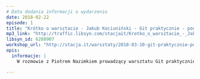 ```yaml
---
# Data dodania informacji o wydarzeniu
date: 2018-02-22
episode: 1
title: "Krótko o warsztacie - Jakub Kociuniński - Git praktycznie - podstawy"
mp3_link: "http://traffic.libsyn.com/stacjait/Krotko_o_warsztacie_-_Jakub_Kociubinski_-_Git_praktycznie_-_podstawy.mp3"
libsyn_id: 6288907
workshop_url: "http://stacja.it/warsztaty/2018-03-10-git-praktycznie-podstawy.html"
opis:
  informacje: |
    W rozmowie z Piotrem Nazimkiem prowadzący warsztatu Git praktycznie - podstawy - Jakub Kociubiński - opowie dlaczego warto zapisać się na jego zajęcia.

---
```

